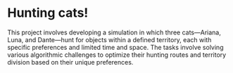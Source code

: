 # Hunting cats!
This project involves developing a simulation in which three cats—Ariana, Luna, and Dante—hunt for objects within a defined territory, each with specific preferences and limited time and space. 
The tasks involve solving various algorithmic challenges to optimize their hunting routes and territory division based on their unique preferences.
